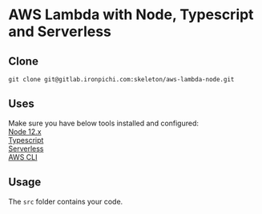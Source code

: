 
# AWS Lambda with Node, Typescript and Serverless

## Clone
```git clone git@gitlab.ironpichi.com:skeleton/aws-lambda-node.git```

## Uses
Make sure you have below tools installed and configured:  
[Node 12.x](https://nodejs.org/docs/latest-v12.x/api/)  
[Typescript](https://www.typescriptlang.org/)  
[Serverless](https://www.serverless.com)  
[AWS CLI](https://aws.amazon.com/cli/)  

## Usage
The ```src``` folder contains your code.  
